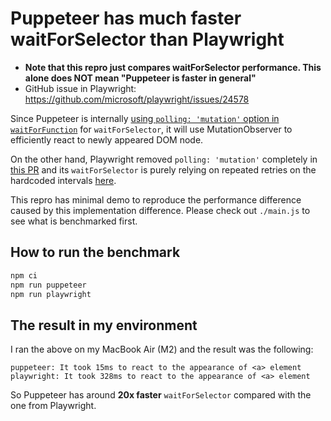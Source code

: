 # Puppeteer has much faster waitForSelector than Playwright

- **Note that this repro just compares waitForSelector performance. This alone does NOT mean "Puppeteer is faster in general"**
- GitHub issue in Playwright: https://github.com/microsoft/playwright/issues/24578

Since Puppeteer is internally [using `polling: 'mutation'` option in `waitForFunction`](https://github.com/puppeteer/puppeteer/blob/9a814a365644a1e404eb36266a08f579bb2c26ac/packages/puppeteer-core/src/common/IsolatedWorld.ts#L443-L443) for `waitForSelector`, it will use MutationObserver to efficiently react to newly appeared DOM node.

On the other hand, Playwright removed `polling: 'mutation'` completely in [this PR](https://github.com/microsoft/playwright/pull/2048) and its `waitForSelector` is purely relying on repeated retries on the hardcoded intervals [here](https://github.com/microsoft/playwright/blob/b0473b71cd8ba183baa81547cb45013194251d13/packages/playwright-core/src/server/frames.ts#L777-L777).

This repro has minimal demo to reproduce the performance difference caused by this implementation difference.
Please check out `./main.js` to see what is benchmarked first.

## How to run the benchmark

```sh
npm ci
npm run puppeteer
npm run playwright
```

## The result in my environment

I ran the above on my MacBook Air (M2) and the result was the following:

```
puppeteer: It took 15ms to react to the appearance of <a> element
playwright: It took 328ms to react to the appearance of <a> element
```

So Puppeteer has around **20x faster** `waitForSelector` compared with the one from Playwright.
